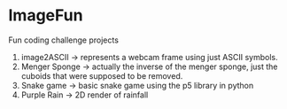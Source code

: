 # ImageFun

Fun coding challenge projects

1. image2ASCII -> represents a webcam frame using just ASCII symbols.
2. Menger Sponge -> actually the inverse of the menger sponge, just the cuboids that were supposed to be removed.
3. Snake game -> basic snake game using the p5 library in python
4. Purple Rain -> 2D render of rainfall
